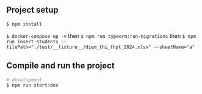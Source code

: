 ## Project setup

```bash
$ npm install
```
`$ docker-compose up -v`
then
`$ npm run typeorm:run-migrations`
then
`$ npm run insert-students --filePath="./test/__fixture__/diem_thi_thpt_2024.xlsx" --sheetName="a"`

## Compile and run the project

```bash
# development
$ npm run start:dev
```


